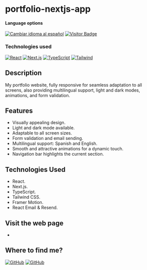 # portfolio-nextjs-app

<div>
<h4>Language options</h4>
  <a href="https://github.com/hernanhawryluk/portfolio-nextjs-app/blob/main/README.es.md"><img alt="Cambiar idioma al español" src="https://img.shields.io/badge/idioma-español-yellow.svg"></a>
  <a href="#"><img alt="Visitor Badge" src="https://visitor-badge.laobi.icu/badge?page_id=hernanhawryluk.portfolio-nextjs-app"></a>
</div>
<div>
  <h3>Technologies used</h3>
  <a href="#"><img alt="React" src="https://img.shields.io/badge/React-18.2.0-blue?logo=react"></a>
  <a href="#"><img alt="Next.js" src="https://img.shields.io/badge/Next.js-14.0.1-blue?logo=next.js&logoColor=000"></a>
  <a href="#"><img alt="TypeScript" src="https://img.shields.io/badge/TypeScript-5.2.2-blue?logo=typescript"></a>
  <a href="#"><img alt="Tailwind" src="https://img.shields.io/badge/Tailwind--CSS-3.3.5-blue?logo=tailwindcss"></a>
</div>

## Description

My portfolio website, fully responsive for seamless adaptation to all screens, also providing multilingual support, light and dark modes, animations, and form validation.

## Features

- Visually appealing design.
- Light and dark mode available.
- Adaptable to all screen sizes.
- Form validation and email sending.
- Multilingual support: Spanish and English.
- Smooth and attractive animations for a dynamic touch.
- Navigation bar highlights the current section.

## Technologies Used

- React.
- Next.js.
- TypeScript.
- Tailwind CSS.
- Framer Motion.
- React Email & Resend.

## Visit the web page

- 

## Where to find me?

<div>
  <a href="https://github.com/hernanhawryluk"><img alt="GitHub" src="https://img.shields.io/badge/GitHub-grey?style=for-the-badge&logo=github"></a>
  <a href="https://www.linkedin.com/in/hernan-hawryluk"><img alt="GitHub" src="https://img.shields.io/badge/LinkedIn-blue?style=for-the-badge&logo=linkedin"></a>
</div>
